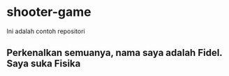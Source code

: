 # shooter-game
Ini adalah contoh repositori
## Perkenalkan semuanya, nama saya adalah Fidel. Saya suka Fisika
